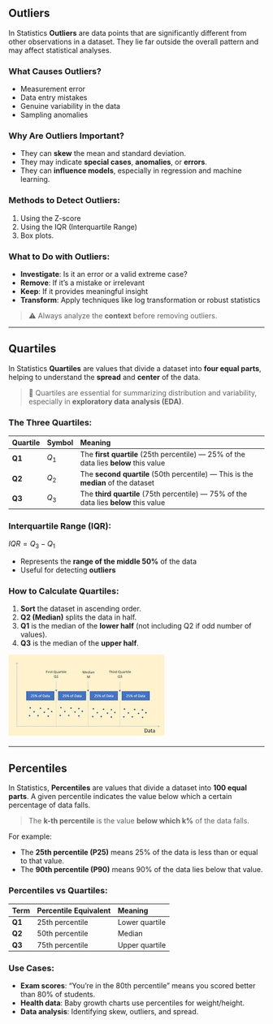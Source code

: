 ## Outliers
In Statistics **Outliers** are data points that are significantly different from other observations in a dataset. They lie far outside the overall pattern and may affect statistical analyses.

### What Causes Outliers?
- Measurement error
- Data entry mistakes
- Genuine variability in the data
- Sampling anomalies

### Why Are Outliers Important?
- They can **skew** the mean and standard deviation.
- They may indicate **special cases**, **anomalies**, or **errors**.
- They can **influence models**, especially in regression and machine learning.

### Methods to Detect Outliers:
1. Using the Z-score
2. Using the IQR (Interquartile Range)
3. Box plots.

### What to Do with Outliers:
- **Investigate**: Is it an error or a valid extreme case?
- **Remove**: If it’s a mistake or irrelevant
- **Keep**: If it provides meaningful insight
- **Transform**: Apply techniques like log transformation or robust statistics

> ⚠️ Always analyze the **context** before removing outliers.
---
## Quartiles
In Statistics **Quartiles** are values that divide a dataset into **four equal parts**, helping to understand the **spread** and **center** of the data.
> 📌 Quartiles are essential for summarizing distribution and variability, especially in **exploratory data analysis (EDA)**.

### The Three Quartiles:
| Quartile   | Symbol | Meaning                                |
|:-----------|:-------|:---------------------------------------|
| **Q1**     | $Q_1$ | The **first quartile** (25th percentile) — 25% of the data lies **below** this value |
| **Q2**     | $Q_2$ | The **second quartile** (50th percentile) — This is the **median** of the dataset |
| **Q3**     | $Q_3$ | The **third quartile** (75th percentile) — 75% of the data lies **below** this value |

### Interquartile Range (IQR):
${IQR} = Q_3 - Q_1$
- Represents the **range of the middle 50%** of the data
- Useful for detecting **outliers**

### How to Calculate Quartiles:
1. **Sort** the dataset in ascending order.
2. **Q2 (Median)** splits the data in half.
3. **Q1** is the median of the **lower half** (not including Q2 if odd number of values).
4. **Q3** is the median of the **upper half**.

![quartile](https://github.com/tamunoWoks/Statistics/blob/main/images/quartile.jfif)  

---
## Percentiles 
In Statistics, **Percentiles** are values that divide a dataset into **100 equal parts**. A given percentile indicates the value below which a certain percentage of data falls.
> The **k-th percentile** is the value **below which k%** of the data falls.

For example:
- The **25th percentile (P25)** means 25% of the data is less than or equal to that value.
- The **90th percentile (P90)** means 90% of the data lies below that value.

### Percentiles vs Quartiles:
| Term        | Percentile Equivalent  | Meaning                          |
|:------------|:-----------------------|:---------------------------------|
| **Q1**      | 25th percentile        | Lower quartile                   |
| **Q2**      | 50th percentile        | Median                           |
| **Q3**      | 75th percentile        | Upper quartile                   |

### Use Cases:
- **Exam scores**: “You’re in the 80th percentile” means you scored better than 80% of students.
- **Health data**: Baby growth charts use percentiles for weight/height.
- **Data analysis**: Identifying skew, outliers, and spread.
